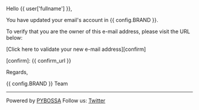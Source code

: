 Hello {{ user['fullname'] }},

You have updated your email's account in {{ config.BRAND }}.

To verify that you are the owner of this e-mail address, please visit the URL below:

[Click here to validate your new e-mail address][confirm]

[confirm]: {{ confirm_url }}

Regards,

{{ config.BRAND }} Team

***
Powered by [PYBOSSA](http://pybossa.com)
Follow us: [Twitter](http://twitter.com/pybossa)
